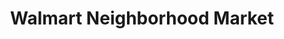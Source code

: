 ---
title: "Walmart Neighborhood Market"
url: /milwaukie/walmart-neighborhood-market/
shop: Supermarkt
---